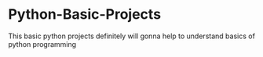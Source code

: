 # Python-Basic-Projects
This basic python projects definitely will gonna help to understand basics of python programming 

